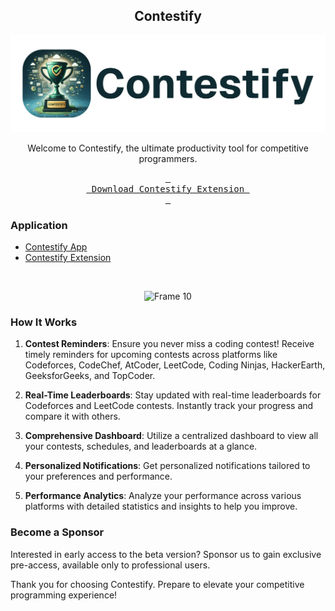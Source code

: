<div align="center">

## Contestify

![contestify-banner](https://raw.githubusercontent.com/contestify-app/.github/main/profile/contestify-banner.png)

Welcome to Contestify, the ultimate productivity tool for competitive programmers.

<a href="https://github.com/contestify-app/contestify-web-app/releases/download/0.0.1/contestify-web-app.crx" target="_blank">
  <kbd> <br> Download Contestify Extension <br> </kbd>
</a>


</div>

### Application

- <a href="https://contestify-app.vercel.app" target="_blank">Contestify App</a>
- <a href="https://github.com/contestify-app/contestify-web-app/releases/download/0.0.1/contestify-web-app.crx" target="_blank">Contestify Extension</a>

</br>

<div align="center">
  
![Frame 10](https://github.com/contestify-app/contestify-app/assets/120157430/e4cbdcca-1df8-4836-b70f-2a6852cec078)
</div>


### How It Works

1. **Contest Reminders**: Ensure you never miss a coding contest! Receive timely reminders for upcoming contests across platforms like Codeforces, CodeChef, AtCoder, LeetCode, Coding Ninjas, HackerEarth, GeeksforGeeks, and TopCoder.

2. **Real-Time Leaderboards**: Stay updated with real-time leaderboards for Codeforces and LeetCode contests. Instantly track your progress and compare it with others.

3. **Comprehensive Dashboard**: Utilize a centralized dashboard to view all your contests, schedules, and leaderboards at a glance.

4. **Personalized Notifications**: Get personalized notifications tailored to your preferences and performance.

5. **Performance Analytics**: Analyze your performance across various platforms with detailed statistics and insights to help you improve.

### Become a Sponsor

Interested in early access to the beta version? Sponsor us to gain exclusive pre-access, available only to professional users.

Thank you for choosing Contestify. Prepare to elevate your competitive programming experience!

<!-- Developed by Team Contestify -->
<!-- 
- Gautam Ankoji
- Boddapu Satya Durga Vara Prasad
- Dharnasi Balu Babu
- Dolai Lokesh
- Badidha Shandeepa
-->
